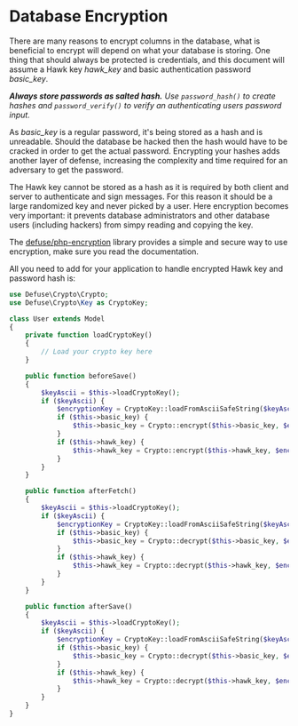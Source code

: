 Database Encryption
===================

There are many reasons to encrypt columns in the database, what is beneficial to encrypt will depend on what your database is storing. One thing that should always be protected is credentials, and this document will assume a Hawk key _hawk_key_ and basic authentication password _basic_key_.

_**Always store passwords as salted hash.** Use `password_​hash()` to create hashes and `password_​verify()` to verify an authenticating users password input._

As _basic_key_ is a regular password, it's being stored as a hash and is unreadable. Should the database be hacked then the hash would have to be cracked in order to get the actual password.
Encrypting your hashes adds another layer of defense, increasing the complexity and time required for an adversary to get the password.

The Hawk key cannot be stored as a hash as it is required by both client and server to authenticate and sign messages. For this reason it should be a large randomized key and never picked by a user.
Here encryption becomes very important: it prevents database administrators and other database users (including hackers) from simpy reading and copying the key.

The [defuse/php-encryption](https://packagist.org/packages/defuse/php-encryption) library provides a simple and secure way to use encryption, make sure you read the documentation.

All you need to add for your application to handle encrypted Hawk key and password hash is:

```php
use Defuse\Crypto\Crypto;
use Defuse\Crypto\Key as CryptoKey;

class User extends Model
{
    private function loadCryptoKey()
    {
        // Load your crypto key here
    }

    public function beforeSave()
    {
        $keyAscii = $this->loadCryptoKey();
        if ($keyAscii) {
            $encryptionKey = CryptoKey::loadFromAsciiSafeString($keyAscii);
            if ($this->basic_key) {
                $this->basic_key = Crypto::encrypt($this->basic_key, $encryptionKey);
            }
            if ($this->hawk_key) {
                $this->hawk_key = Crypto::encrypt($this->hawk_key, $encryptionKey);
            }
        }
    }

    public function afterFetch()
    {
        $keyAscii = $this->loadCryptoKey();
        if ($keyAscii) {
            $encryptionKey = CryptoKey::loadFromAsciiSafeString($keyAscii);
            if ($this->basic_key) {
                $this->basic_key = Crypto::decrypt($this->basic_key, $encryptionKey);
            }
            if ($this->hawk_key) {
                $this->hawk_key = Crypto::decrypt($this->hawk_key, $encryptionKey);
            }
        }
    }

    public function afterSave()
    {
        $keyAscii = $this->loadCryptoKey();
        if ($keyAscii) {
            $encryptionKey = CryptoKey::loadFromAsciiSafeString($keyAscii);
            if ($this->basic_key) {
                $this->basic_key = Crypto::decrypt($this->basic_key, $encryptionKey);
            }
            if ($this->hawk_key) {
                $this->hawk_key = Crypto::decrypt($this->hawk_key, $encryptionKey);
            }
        }
    }
}
```
